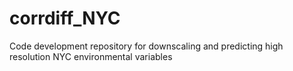 # corrdiff_NYC
Code development repository for downscaling and predicting high resolution NYC environmental variables
